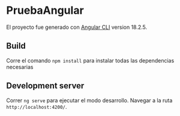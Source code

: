 # PruebaAngular

El proyecto fue generado con [Angular CLI](https://github.com/angular/angular-cli) version 18.2.5.

## Build

Corre el comando `npm install` para instalar todas las dependencias necesarias

## Development server

Correr `ng serve` para ejecutar el modo desarrollo. Navegar a la ruta `http://localhost:4200/`.
